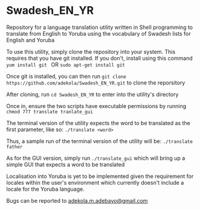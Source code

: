 # Swadesh_EN_YR
Repository for a language translation utility written in Shell programming to translate from English to Yoruba using the vocabulary of Swadesh lists for English and Yoruba 

To use this utility, simply clone the repository into your system.
This requires that you have git installed. 
If you don't, install using this command
`yum install git `
OR
`sudo apt-get install git`

Once git is installed, you can then run
`git clone https://github.com/adekola/Swadesh_EN_YR.git`
to clone the reporsitory

After cloning, run `cd Swadesh_EN_YR` to enter into the utility's directory

Once in, ensure the two scripts have executable permissions by running
`chmod 777 translate tranlate_gui`

The terminal version of the utility expects the word to be translated as the first parameter, like so:
`./translate <word>`

Thus, a sample run of the terminal version of the utility will be:
`./translate father`

As for the GUI version, simply run `./translate_gui` which will bring up a simple GUI that expects a word to be translated


Localisation into Yoruba is yet to be implemented given the requirement for locales within the user's environment which currently doesn't include a locale for the Yoruba language.

Bugs can be reported to adekola.m.adebayo@gmail.com



